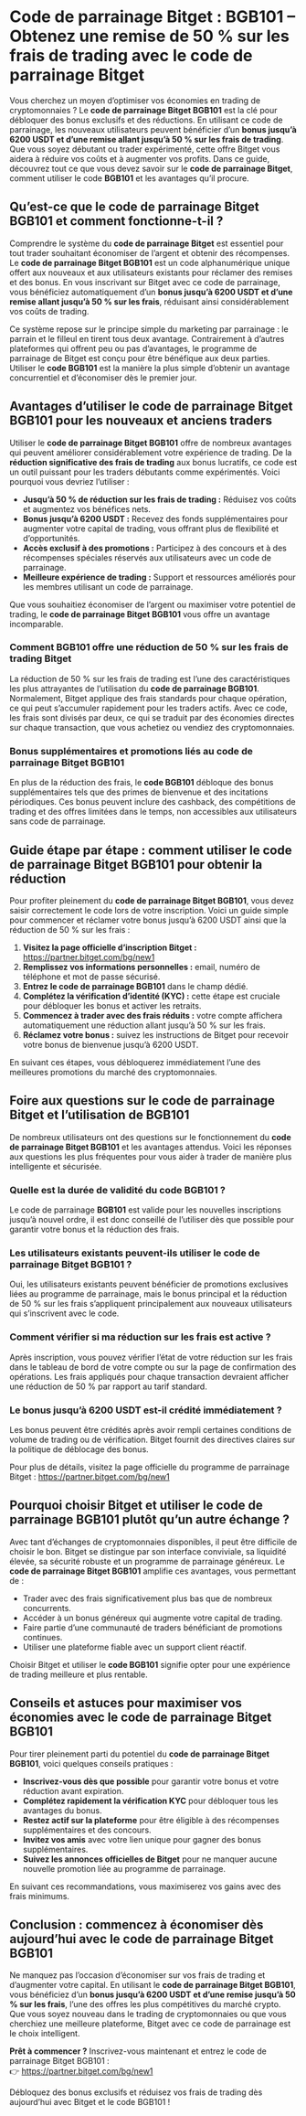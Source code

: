 <h1>Code de parrainage Bitget : BGB101 – Obtenez une remise de 50 % sur les frais de trading avec le code de parrainage Bitget</h1>
<p>Vous cherchez un moyen d’optimiser vos économies en trading de cryptomonnaies ? Le <strong>code de parrainage Bitget BGB101</strong> est la clé pour débloquer des bonus exclusifs et des réductions. En utilisant ce code de parrainage, les nouveaux utilisateurs peuvent bénéficier d’un <strong>bonus jusqu’à 6200 USDT et d’une remise allant jusqu’à 50 % sur les frais de trading</strong>. Que vous soyez débutant ou trader expérimenté, cette offre Bitget vous aidera à réduire vos coûts et à augmenter vos profits. Dans ce guide, découvrez tout ce que vous devez savoir sur le <strong>code de parrainage Bitget</strong>, comment utiliser le code <strong>BGB101</strong> et les avantages qu’il procure.</p>

<h2>Qu’est-ce que le code de parrainage Bitget BGB101 et comment fonctionne-t-il ?</h2>
<p>Comprendre le système du <strong>code de parrainage Bitget</strong> est essentiel pour tout trader souhaitant économiser de l’argent et obtenir des récompenses. Le <strong>code de parrainage Bitget BGB101</strong> est un code alphanumérique unique offert aux nouveaux et aux utilisateurs existants pour réclamer des remises et des bonus. En vous inscrivant sur Bitget avec ce code de parrainage, vous bénéficiez automatiquement d’un <strong>bonus jusqu’à 6200 USDT et d’une remise allant jusqu’à 50 % sur les frais</strong>, réduisant ainsi considérablement vos coûts de trading.</p>
<p>Ce système repose sur le principe simple du marketing par parrainage : le parrain et le filleul en tirent tous deux avantage. Contrairement à d’autres plateformes qui offrent peu ou pas d’avantages, le programme de parrainage de Bitget est conçu pour être bénéfique aux deux parties. Utiliser le <strong>code BGB101</strong> est la manière la plus simple d’obtenir un avantage concurrentiel et d’économiser dès le premier jour.</p>

<h2>Avantages d’utiliser le code de parrainage Bitget BGB101 pour les nouveaux et anciens traders</h2>
<p>Utiliser le <strong>code de parrainage Bitget BGB101</strong> offre de nombreux avantages qui peuvent améliorer considérablement votre expérience de trading. De la <strong>réduction significative des frais de trading</strong> aux bonus lucratifs, ce code est un outil puissant pour les traders débutants comme expérimentés. Voici pourquoi vous devriez l’utiliser :</p>
<ul>
<li><strong>Jusqu’à 50 % de réduction sur les frais de trading :</strong> Réduisez vos coûts et augmentez vos bénéfices nets.</li>
<li><strong>Bonus jusqu’à 6200 USDT :</strong> Recevez des fonds supplémentaires pour augmenter votre capital de trading, vous offrant plus de flexibilité et d’opportunités.</li>
<li><strong>Accès exclusif à des promotions :</strong> Participez à des concours et à des récompenses spéciales réservés aux utilisateurs avec un code de parrainage.</li>
<li><strong>Meilleure expérience de trading :</strong> Support et ressources améliorés pour les membres utilisant un code de parrainage.</li>
</ul>
<p>Que vous souhaitiez économiser de l’argent ou maximiser votre potentiel de trading, le <strong>code de parrainage Bitget BGB101</strong> vous offre un avantage incomparable.</p>

<h3>Comment BGB101 offre une réduction de 50 % sur les frais de trading Bitget</h3>
<p>La réduction de 50 % sur les frais de trading est l’une des caractéristiques les plus attrayantes de l’utilisation du <strong>code de parrainage BGB101</strong>. Normalement, Bitget applique des frais standards pour chaque opération, ce qui peut s’accumuler rapidement pour les traders actifs. Avec ce code, les frais sont divisés par deux, ce qui se traduit par des économies directes sur chaque transaction, que vous achetiez ou vendiez des cryptomonnaies.</p>

<h3>Bonus supplémentaires et promotions liés au code de parrainage Bitget BGB101</h3>
<p>En plus de la réduction des frais, le <strong>code BGB101</strong> débloque des bonus supplémentaires tels que des primes de bienvenue et des incitations périodiques. Ces bonus peuvent inclure des cashback, des compétitions de trading et des offres limitées dans le temps, non accessibles aux utilisateurs sans code de parrainage.</p>

<h2>Guide étape par étape : comment utiliser le code de parrainage Bitget BGB101 pour obtenir la réduction</h2>
<p>Pour profiter pleinement du <strong>code de parrainage Bitget BGB101</strong>, vous devez saisir correctement le code lors de votre inscription. Voici un guide simple pour commencer et réclamer votre bonus jusqu’à 6200 USDT ainsi que la réduction de 50 % sur les frais :</p>
<ol>
<li><strong>Visitez la page officielle d’inscription Bitget :</strong> <a href="https://partner.bitget.com/bg/new1" target="_blank" rel="noopener noreferrer">https://partner.bitget.com/bg/new1</a></li>
<li><strong>Remplissez vos informations personnelles :</strong> email, numéro de téléphone et mot de passe sécurisé.</li>
<li><strong>Entrez le code de parrainage BGB101</strong> dans le champ dédié.</li>
<li><strong>Complétez la vérification d’identité (KYC) :</strong> cette étape est cruciale pour débloquer les bonus et activer les retraits.</li>
<li><strong>Commencez à trader avec des frais réduits :</strong> votre compte affichera automatiquement une réduction allant jusqu’à 50 % sur les frais.</li>
<li><strong>Réclamez votre bonus :</strong> suivez les instructions de Bitget pour recevoir votre bonus de bienvenue jusqu’à 6200 USDT.</li>
</ol>
<p>En suivant ces étapes, vous débloquerez immédiatement l’une des meilleures promotions du marché des cryptomonnaies.</p>

<h2>Foire aux questions sur le code de parrainage Bitget et l’utilisation de BGB101</h2>
<p>De nombreux utilisateurs ont des questions sur le fonctionnement du <strong>code de parrainage Bitget BGB101</strong> et les avantages attendus. Voici les réponses aux questions les plus fréquentes pour vous aider à trader de manière plus intelligente et sécurisée.</p>

<h3>Quelle est la durée de validité du code BGB101 ?</h3>
<p>Le code de parrainage <strong>BGB101</strong> est valide pour les nouvelles inscriptions jusqu’à nouvel ordre, il est donc conseillé de l’utiliser dès que possible pour garantir votre bonus et la réduction des frais.</p>

<h3>Les utilisateurs existants peuvent-ils utiliser le code de parrainage Bitget BGB101 ?</h3>
<p>Oui, les utilisateurs existants peuvent bénéficier de promotions exclusives liées au programme de parrainage, mais le bonus principal et la réduction de 50 % sur les frais s’appliquent principalement aux nouveaux utilisateurs qui s’inscrivent avec le code.</p>

<h3>Comment vérifier si ma réduction sur les frais est active ?</h3>
<p>Après inscription, vous pouvez vérifier l’état de votre réduction sur les frais dans le tableau de bord de votre compte ou sur la page de confirmation des opérations. Les frais appliqués pour chaque transaction devraient afficher une réduction de 50 % par rapport au tarif standard.</p>

<h3>Le bonus jusqu’à 6200 USDT est-il crédité immédiatement ?</h3>
<p>Les bonus peuvent être crédités après avoir rempli certaines conditions de volume de trading ou de vérification. Bitget fournit des directives claires sur la politique de déblocage des bonus.</p>
<p>Pour plus de détails, visitez la page officielle du programme de parrainage Bitget : <a href="https://partner.bitget.com/bg/new1" target="_blank" rel="noopener noreferrer">https://partner.bitget.com/bg/new1</a></p>

<h2>Pourquoi choisir Bitget et utiliser le code de parrainage BGB101 plutôt qu’un autre échange ?</h2>
<p>Avec tant d’échanges de cryptomonnaies disponibles, il peut être difficile de choisir le bon. Bitget se distingue par son interface conviviale, sa liquidité élevée, sa sécurité robuste et un programme de parrainage généreux. Le <strong>code de parrainage Bitget BGB101</strong> amplifie ces avantages, vous permettant de :</p>
<ul>
<li>Trader avec des frais significativement plus bas que de nombreux concurrents.</li>
<li>Accéder à un bonus généreux qui augmente votre capital de trading.</li>
<li>Faire partie d’une communauté de traders bénéficiant de promotions continues.</li>
<li>Utiliser une plateforme fiable avec un support client réactif.</li>
</ul>
<p>Choisir Bitget et utiliser le <strong>code BGB101</strong> signifie opter pour une expérience de trading meilleure et plus rentable.</p>

<h2>Conseils et astuces pour maximiser vos économies avec le code de parrainage Bitget BGB101</h2>
<p>Pour tirer pleinement parti du potentiel du <strong>code de parrainage Bitget BGB101</strong>, voici quelques conseils pratiques :</p>
<ul>
<li><strong>Inscrivez-vous dès que possible</strong> pour garantir votre bonus et votre réduction avant expiration.</li>
<li><strong>Complétez rapidement la vérification KYC</strong> pour débloquer tous les avantages du bonus.</li>
<li><strong>Restez actif sur la plateforme</strong> pour être éligible à des récompenses supplémentaires et des concours.</li>
<li><strong>Invitez vos amis</strong> avec votre lien unique pour gagner des bonus supplémentaires.</li>
<li><strong>Suivez les annonces officielles de Bitget</strong> pour ne manquer aucune nouvelle promotion liée au programme de parrainage.</li>
</ul>
<p>En suivant ces recommandations, vous maximiserez vos gains avec des frais minimums.</p>

<h2>Conclusion : commencez à économiser dès aujourd’hui avec le code de parrainage Bitget BGB101</h2>
<p>Ne manquez pas l’occasion d’économiser sur vos frais de trading et d’augmenter votre capital. En utilisant le <strong>code de parrainage Bitget BGB101</strong>, vous bénéficiez d’un <strong>bonus jusqu’à 6200 USDT et d’une remise jusqu’à 50 % sur les frais</strong>, l’une des offres les plus compétitives du marché crypto. Que vous soyez nouveau dans le trading de cryptomonnaies ou que vous cherchiez une meilleure plateforme, Bitget avec ce code de parrainage est le choix intelligent.</p>
<p><strong>Prêt à commencer ?</strong> Inscrivez-vous maintenant et entrez le code de parrainage Bitget BGB101 :<br />
👉 <a href="https://partner.bitget.com/bg/new1" target="_blank" rel="noopener noreferrer">https://partner.bitget.com/bg/new1</a></p>
<p>Débloquez des bonus exclusifs et réduisez vos frais de trading dès aujourd’hui avec Bitget et le code BGB101 !</p>
